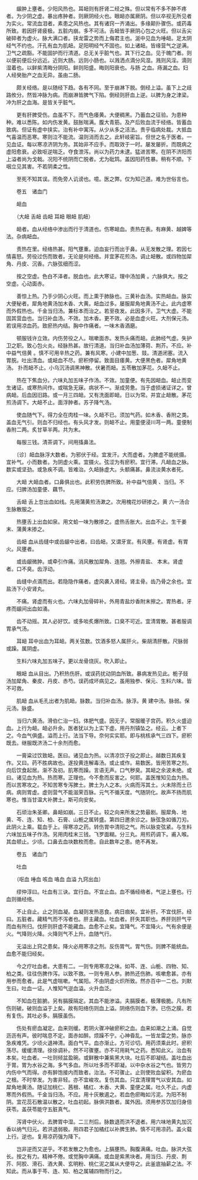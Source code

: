 <!-- { "loadSidebar": true } -->
　　龈肿上壅者。少阳风热也。耳衄则有肝肾二经之殊。但以常有不多不肿不疼者。为少阴之虚。暴出疼肿者。则厥阴经火也。眼衄亦属厥阴。但以卒视无所见者为实火。常流血泪者。素患之风热也。其有诸窍一齐涌出。多缘颠扑骤伤。或药毒所致。若因肝肾疲极。五脏内崩。多不可活。舌衄皆手厥阴心包之火旺。但以舌尖破碎者为虚火。脉大满口者。挟龙雷之势而上侮君主也。涎中见血为唾衄。足太阴经气不约也。汗孔有血为肌衄。足阳明经气不固也。如上诸衄。皆缘营气之逆满。卫气之疏豁。不能固护而行清道。总无关乎脏气也。其下行之血。见于魄门者。则以便前便后分远近。近则大肠。远则小肠也。以溅洒点滴分风湿。溅则风淫。滴则湿着也。以鲜紫清晦分阴阳。鲜则阳盛。晦则阳衰也。与肠 之血。痔漏之血。妇人经癸胎产之血无异。虽由二肠。

　　颇关经络。是以随经下趋。各有不同。至于崩淋下脱。倒经上溢。虽下上之歧路攸分。然皆冲脉为病。而崩淋皆脾气下陷。倒经则肝血上逆。以脾为身之津梁。冲为肝之血海。是皆关乎脏气。

　　更有肝脾受伤。血虽不下。而气色痿黄。大便稠黑。乃蓄血之征验。为患种种。难以悉陈。如内伤发黄。鼓胀喘满。腹大青筋。及产后败血流于经络。皆蓄血致病。但证有虚中挟实。治有补中寓泻。从少从多之活法。贵乎临病处裁。大抵血气喜温而恶寒。寒则泣不能流。温则消而去之。此轩岐密旨。但世之名于医者。一见血证。每以寒凉济阴为务。其始非不应手。而取效于一时。屡发屡折。而既病之虚阳愈衰。必致呕逆喘乏。夺食泄泻。尚以为药力未逮。猛进苦寒。在阴不济阳而上溢者尚为戈戟。况阳不统阴而亡脱者。尤为砒鸩。盖因阳药性暴。稍有不顺。下咽立见其害。不若阴柔之性。

　　至死不知其误。而免旁人讥谤也。噫。医之弊。仅为知己道。难为世俗言也。

　　卷五　诸血门

　　衄血

　　（大衄 舌衄 齿衄 耳衄 眼衄 肌衄）

　　衄者。血从经络中渗出而行于清道也。伤寒衄血。责热在表。有麻黄、越婢等法。杂病衄血。

　　责热在里。经络热甚。阳气壅重。迫血妄行而出于鼻。从无发散之理。若因七情喜怒。劳役过伤而致者。无论是何经络。并宜茅花煎汤。调止衄散。或四物加犀角、丹皮、沉香。六脉弦细而涩。

　　按之空虚。色白不泽者。脱血也。此大寒证。理中汤加黄 。六脉俱大。按之空虚。心动面赤。

　　善惊上热。乃手少阴心火旺。而上熏于肺脉也。三黄补血汤。实热衄血。脉实大便秘者。犀角地黄汤加木香、大黄。衄血过多。屡服犀角地黄汤不止。此内虚寒而外假热也。千金当归汤。兼标本而治之。若至夜发。此因多汗。卫气大虚。不能固其营血也。当归补血汤。不效。加木香。更不效。必是血虚火旺。大剂保元汤。若误用凉血药。致瘀热内结。胸中作痛者。一味木香酒磨。

　　顿服钱许立效。内伤劳役之人。喘嗽面赤。发热头痛而衄。此肺经气虚。失护卫之职。致心包火炎。经脉热甚。故行清道。当归补血汤加薄荷、荆芥。不应。补中益气倍黄 。慎不可用辛热之药。兼有风寒。小建中加葱、豉。清道闭塞。流入胃脘。吐出清血。或衄血不尽。瘀积停留。致面目痿黄。大便黑色者。犀角地黄汤。 扑而衄不止。小乌沉汤调黑神散。伏暑而衄。五苓散加茅花。久衄不止。

　　热在下焦血分。六味丸加五味子作汤。不效。加童便。有先因衄血。衄止而变生诸证。或寒热间作。或喘急无寐。病状不一。渐成劳惫。当于虚损诸证详之。曾病衄。后血因旧路。或一月三四衄。又有洗面即衄。日以为常。并宜止衄散。茅花煎汤调下。大衄不止。面浮肿者。苏子降气汤。

　　使血随气下。得力全在肉桂一味。久衄不已。须加气药。如木香、香附之类。盖血无气引。则血不归经也。有头风才发。则衄不止。用童便浸川芎一两。童便制香附二两。炙甘草半两。共为末。

　　每服三钱。清茶调下。间用搐鼻法。

　　〔诊〕衄血脉浮大数者。为邪伏于经。宜发汗。大而虚者。为脾虚不能统摄。宜补气。小而数者。为阴虚火乘。宜摄火。弦涩为有瘀积。宜行滞。凡衄血之脉。数实或坚劲。或急疾不调。皆难治。久衄脉虚大。头额痛甚。鼻流淡黄水者死。

　　大衄 大衄血者。口鼻俱出也。此积劳伤脾所致。补中益气倍黄 、当归。不应。归脾汤加童便、藕节。

　　舌衄 舌上忽出血如线。先用蒲黄煎汤漱之。次用槐花炒研掺之。黄 六一汤合生脉散服之。

　　热壅舌上出血如泉。用文蛤一味为散掺之。虚热舌胀大。出血不止。生干姜末、蒲黄末掺之。

　　齿衄 血从齿缝中或齿龈中出者。曰齿衄。又谓牙宣。有风壅。有肾虚。有胃火。风壅者。

　　或齿龈微肿。或牵引作痛。消风散加犀角、连翘。外擦青盐、 本末。肾虚者。口不臭。齿浮动。

　　齿缝中点滴而出。若隐隐作痛者。虚风袭入肾经。肾主骨。齿乃骨之余也。宜盐汤下小安肾丸。

　　不痛。肾虚而有火也。六味丸加骨碎补。外用青盐炒香附末擦之。胃热者。牙疼而龈间出血如涌。

　　齿不动摇。其人必好饮。或多啖炙爆所致。口臭不可近。宜清胃散。甚者服调胃承气汤。

　　耳衄 耳中出血为耳衄。两关弦数。饮酒多怒人属肝火。柴胡清肝散。尺脉弱或躁。属阴虚。

　　生料六味丸加五味子。更以龙骨烧灰。吹入即止。

　　眼衄 血从目出。乃积热伤肝。或误药扰动阴血所致。暴病发热见此。栀子豉汤加犀角、秦皮、丹皮、赤芍。误药成坏病见之。虽用独参、保元、生料六味。皆不可救。

　　肌衄 血从毛孔出者为肌衄。脉数。当归补血汤。脉浮。黄 建中汤。脉弱。保元汤。脉盛。

　　当归六黄汤。滑伯仁治一妇。体肥气盛。因无子。常服暖子宫药。积久火盛迫血。上行为衄。衄必升余。医者犹以为上实下虚。用丹剂镇坠之。经云。上者下之。今血气俱盛。溢而上行。法当下导。奈何实实耶。即与桃核承气三四下。瘀积既去。继服既济汤二十余剂而愈。

　　一膏粱过饮致衄。医曰。诸见血为热。以清凉饮子投之即止。越数日其疾复作。又曰。药不胜病故也。遂投黄连解毒汤。或止或作。易数医。皆用苦寒之剂。向后饮食起居。渐不及初。肌寒而躁。言语无声。口气秽臭。其衄之余波未绝。或曰。诸见血为热。热而寒。正理也。今不愈而反害之。何耶。盖医惟知见血为热。而以苦寒攻之。不知苦寒专泻脾土。脾土为人之本。火病而泻其土。火未除而土已病。病则胃虚。虚则营气不能滋荣百脉。元气不循天度。气随阴化。故声不扬而肌寒也。惟当甘温大补脾土。斯可向安矣。

　　石顽治朱圣卿。鼻衄如崩。三日不止。较之向来所发之势最剧。服犀角、地黄、芩、连、知、柏、石膏、山栀之属转盛。第四日邀余诊之。脉弦急如循刀刃。此阴火上乘。载血于上。得寒凉之药。转伤胃中清阳之气。所以脉变弦紧。与生料六味加五味子作汤。另用肉桂末三钱。飞罗面糊。分三丸。用煎药调下。甫入喉。其血顿止。少顷。口鼻去血块数枚而愈。自此数年之患。绝不再发。

　　卷五　诸血门

　　吐血

　　（呕血 唾血 咳血 咯血 血溢 九窍出血）

　　缪仲淳曰。吐血有三诀。宜行血。不宜止血。血不循经络者。气逆上壅也。行血则循经络。

　　不止自止。止之则血凝。血凝则发热恶食。病日痼矣。宜补肝。不宜伐肝。经曰。五脏者。藏精气而不泻者也。肝主藏血。吐血者。肝失其职也。养肝则肝气平而血有所归。伐肝则肝虚不能藏血。血愈不止矣。宜降气。不宜降火。气有余便是火。气降则火降。火降则气不上升。血随气行。

　　无溢出上窍之患矣。降火必用寒凉之剂。反伤胃气。胃气伤。则脾不能统血。血愈不能归经矣。

　　今之疗吐血者。大患有二。一则专用寒凉之味。如芩、连、山栀、四物、知、柏之类。往往伤脾作泻。以致不救。一则专用人参。肺热还伤肺。咳嗽愈甚。亦有用参而愈者。此是气虚喘嗽。气属阳。不由阴虚火炽所致。然亦百中一二也。刘默生曰。吐血一证。人惟知气逆血溢。火升血泛。

　　不知血在脏腑。另有膈膜隔定。其血不能渗溢。夫膈膜者。极薄极脆。凡有所伤则破。破则血溢于上矣。故有阳络伤则血上溢。阴络伤则血下渗。已伤之膜。若有复伤。其吐必多。膈膜虽伤。

　　伤处有瘀血凝定。血来则缓。若阴火骤冲破瘀积之血。血来如潮之上涌。自觉沥沥有声。彼时喘息不定。面赤如醉。烦躁不宁。心神昏乱。一皆龙雷之势。脉亦急疾难凭。少顷火退神清。面白气平。血亦渐止。方可诊切。用药须乘此时。瘀积荡尽。缓缓清理。徐徐调补。然不可骤壅。亦不可用耗气之药。悉知此义。治血有本矣。吐血者。一吐则倾盆盈碗。或鲜散中兼紫黑大块。吐后不即凝结。盖吐血出于胃。胃为水谷之海。多气多血。所以吐多而不即凝。以中杂水谷之气也。皆劳力内伤中气而得。亦有醉饱接内而致者。治法。不可骤止。止则使败血留积。为瘀血之根。不时举发。为害非轻。亦不宜峻攻。复伤其血。只宜清理胃气以安其血。如犀角地黄汤。随证加桃仁、茜根、橘红、木香、大黄、童便之属。吐久不止。内虚寒而外假热。千金当归汤。不应。用十灰散遏之。若血色瘀晦如污泥。为阳不制阴。宜花蕊石散温以散之。吐血初起。脉俱洪数者。属外因。须用参苏饮加归身倍茯苓。盖茯苓能守五脏真气。

　　泻肾中伏火。去脾胃中湿。二三剂后。脉数退而洪不退者。用六味地黄丸加沉香以纳气归元。若洪退弱极。用四君子加橘红以补脾生肺。慎不可用凉药。盖火载上行。逆也。复用凉药强为降下。

　　岂非逆而又逆乎。不若发散之为愈也。上膈壅热。胸腹满痛。吐血。脉洪大弦长。按之有力。精神不倦。或觉胸中满痛。或血是紫黑块者。用当归、丹皮、荆芥、阿胶、滑石、酒大黄、玄明粉、桃仁泥之属从大便导之。此釜底抽薪之法。不知此。而从事于芩、连、知、柏之属辅四物而行之。

